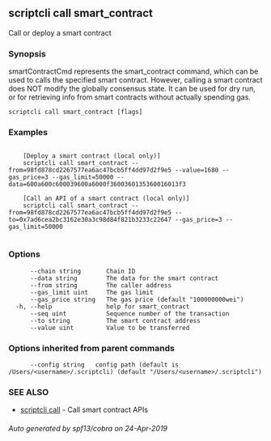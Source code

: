 ## scriptcli call smart_contract

Call or deploy a smart contract

### Synopsis

smartContractCmd represents the smart_contract command, which can be used to calls the specified smart contract.
		However, calling a smart contract does NOT modify the globally consensus state. It can be used for dry run, or for retrieving info from smart contracts without actually spending gas.

```
scriptcli call smart_contract [flags]
```

### Examples

```

	[Deploy a smart contract (local only)]
	scriptcli call smart_contract --from=98fd878cd2267577ea6ac47bcb5ff4dd97d2f9e5 --value=1680 --gas_price=3 --gas_limit=50000 --data=600a600c600039600a6000f3600360135360016013f3
	
	[Call an API of a smart contract (local only)]
	scriptcli call smart_contract --from=98fd878cd2267577ea6ac47bcb5ff4dd97d2f9e5 --to=0x7ad6cea2bc3162e30a3c98d84f821b3233c22647 --gas_price=3 --gas_limit=50000
	
```

### Options

```
      --chain string       Chain ID
      --data string        The data for the smart contract
      --from string        The caller address
      --gas_limit uint     The gas limit
      --gas_price string   The gas price (default "100000000wei")
  -h, --help               help for smart_contract
      --seq uint           Sequence number of the transaction
      --to string          The smart contract address
      --value uint         Value to be transferred
```

### Options inherited from parent commands

```
      --config string   config path (default is /Users/<username>/.scriptcli) (default "/Users/<username>/.scriptcli")
```

### SEE ALSO

* [scriptcli call](scriptcli_call.md)	 - Call smart contract APIs

###### Auto generated by spf13/cobra on 24-Apr-2019
